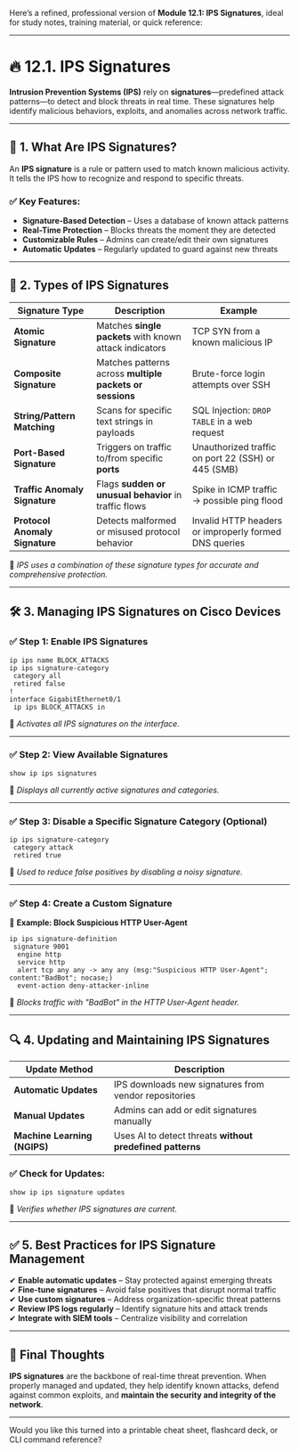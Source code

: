 Here’s a refined, professional version of **Module 12.1: IPS Signatures**, ideal for study notes, training material, or quick reference:

---

# 🔥 12.1. IPS Signatures

**Intrusion Prevention Systems (IPS)** rely on **signatures**—predefined attack patterns—to detect and block threats in real time. These signatures help identify malicious behaviors, exploits, and anomalies across network traffic.

---

## 🌟 1. What Are IPS Signatures?

An **IPS signature** is a rule or pattern used to match known malicious activity. It tells the IPS how to recognize and respond to specific threats.

### ✅ Key Features:
- **Signature-Based Detection** – Uses a database of known attack patterns  
- **Real-Time Protection** – Blocks threats the moment they are detected  
- **Customizable Rules** – Admins can create/edit their own signatures  
- **Automatic Updates** – Regularly updated to guard against new threats

---

## 🔑 2. Types of IPS Signatures

| Signature Type            | Description                                                | Example                                                              |
|---------------------------|------------------------------------------------------------|----------------------------------------------------------------------|
| **Atomic Signature**      | Matches **single packets** with known attack indicators     | TCP SYN from a known malicious IP                                   |
| **Composite Signature**   | Matches patterns across **multiple packets or sessions**    | Brute-force login attempts over SSH                                 |
| **String/Pattern Matching**| Scans for specific text strings in payloads                | SQL Injection: `DROP TABLE` in a web request                        |
| **Port-Based Signature**  | Triggers on traffic to/from specific **ports**              | Unauthorized traffic on port 22 (SSH) or 445 (SMB)                  |
| **Traffic Anomaly Signature**| Flags **sudden or unusual behavior** in traffic flows     | Spike in ICMP traffic → possible ping flood                         |
| **Protocol Anomaly Signature**| Detects malformed or misused protocol behavior           | Invalid HTTP headers or improperly formed DNS queries               |

🔹 *IPS uses a combination of these signature types for accurate and comprehensive protection.*

---

## 🛠️ 3. Managing IPS Signatures on Cisco Devices

### ✅ Step 1: Enable IPS Signatures
```plaintext
ip ips name BLOCK_ATTACKS
ip ips signature-category
 category all
 retired false
!
interface GigabitEthernet0/1
 ip ips BLOCK_ATTACKS in
```
🔹 *Activates all IPS signatures on the interface.*

---

### ✅ Step 2: View Available Signatures
```plaintext
show ip ips signatures
```
🔹 *Displays all currently active signatures and categories.*

---

### ✅ Step 3: Disable a Specific Signature Category (Optional)
```plaintext
ip ips signature-category
 category attack
 retired true
```
🔹 *Used to reduce false positives by disabling a noisy signature.*

---

### ✅ Step 4: Create a Custom Signature

📌 **Example: Block Suspicious HTTP User-Agent**
```plaintext
ip ips signature-definition
 signature 9001
  engine http
  service http
  alert tcp any any -> any any (msg:"Suspicious HTTP User-Agent"; content:"BadBot"; nocase;)
  event-action deny-attacker-inline
```
🔹 *Blocks traffic with "BadBot" in the HTTP User-Agent header.*

---

## 🔍 4. Updating and Maintaining IPS Signatures

| Update Method              | Description                                                  |
|----------------------------|--------------------------------------------------------------|
| **Automatic Updates**      | IPS downloads new signatures from vendor repositories         |
| **Manual Updates**         | Admins can add or edit signatures manually                    |
| **Machine Learning (NGIPS)**| Uses AI to detect threats **without predefined patterns**     |

### ✅ Check for Updates:
```plaintext
show ip ips signature updates
```
🔹 *Verifies whether IPS signatures are current.*

---

## ✅ 5. Best Practices for IPS Signature Management

✔ **Enable automatic updates** – Stay protected against emerging threats  
✔ **Fine-tune signatures** – Avoid false positives that disrupt normal traffic  
✔ **Use custom signatures** – Address organization-specific threat patterns  
✔ **Review IPS logs regularly** – Identify signature hits and attack trends  
✔ **Integrate with SIEM tools** – Centralize visibility and correlation

---

## 🚀 Final Thoughts

**IPS signatures** are the backbone of real-time threat prevention. When properly managed and updated, they help identify known attacks, defend against common exploits, and **maintain the security and integrity of the network**.

---

Would you like this turned into a printable cheat sheet, flashcard deck, or CLI command reference?